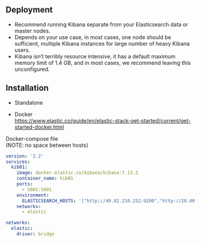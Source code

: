 ## Deployment
- Recommend running Kibana separate from your Elasticsearch data or master nodes.
- Depends on your use case, in most cases, one node should be sufficient, multiple Kibana instances for large number of heavy Kibana users.
- Kibana isn’t terribly resource intensive, it has a default maximum memory limit of 1.4 GB, and in most cases, we recommend leaving this unconfigured.

## Installation
- Standalone  
  
- Docker  
  https://www.elastic.co/guide/en/elastic-stack-get-started/current/get-started-docker.html

Docker-compose file  
(NOTE: no space between hosts)
```yaml
version: '2.2'
services:
  kib01:
    image: docker.elastic.co/kibana/kibana:7.13.2
    container_name: kib01
    ports:
      - 5601:5601
    environment:
      ELASTICSEARCH_HOSTS: '["http://40.82.210.252:9200","http://20.40.82.80:9200","http://20.40.80.201:9200"]'
    networks:
      - elastic

networks:
  elastic:
    driver: bridge  
```